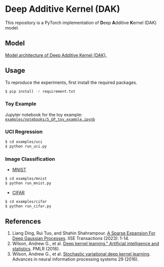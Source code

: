 # Deep Additive Kernel (DAK)
This repository is a PyTorch implementation of **D**eep **A**dditive **K**ernel (DAK) model.

## Model
[Model architecture of Deep Additive Kernel (DAK).](assets/DAK.pdf)


## Usage
To reproduce the experiments, first install the required packages.
```bash
$ pip install -r requirement.txt
```

### Toy Example
Jupyter notebook for the toy example: [`examples/notebooks/5_GP_toy_example.ipynb`](examples/notebooks/2_DKL_example.ipynb)

### UCI Regression
```bash
$ cd examples/uci
$ python run_uci.py 
```

### Image Classification
- [MNIST](https://yann.lecun.com/exdb/mnist/)
```bash
$ cd examples/mnist
$ python run_mnist.py 
```

- [CIFAR](https://www.cs.toronto.edu/~kriz/cifar.html)
```bash
$ cd examples/cifar
$ python run_cifar.py 
```


## References
1. Liang Ding, Rui Tuo, and Shahin Shahrampour. [A Sparse Expansion For Deep Gaussian Processes](https://www.tandfonline.com/doi/pdf/10.1080/24725854.2023.2210629). IISE Transactions (2023): 1-14.
2. Wilson, Andrew G., et al. [Deep kernel learning." Artificial intelligence and statistics](https://proceedings.mlr.press/v51/wilson16.pdf). PMLR (2016).
3. Wilson, Andrew G., et al. [Stochastic variational deep kernel learning](https://proceedings.neurips.cc/paper_files/paper/2016/file/bcc0d400288793e8bdcd7c19a8ac0c2b-Paper.pdf). Advances in neural information processing systems 29 (2016).